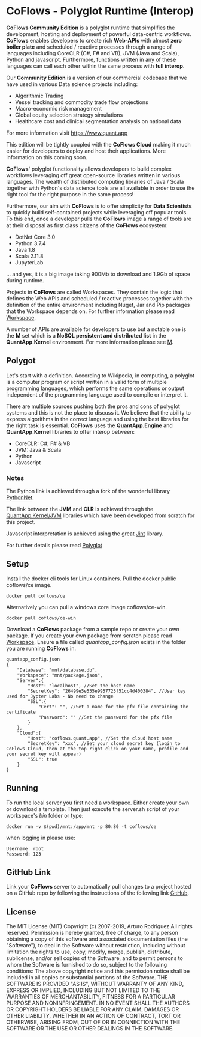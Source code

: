 # CoFlows - Polyglot Runtime (Interop)

**CoFlows Community Edition** is a polyglot runtime that simplifies the development, hosting and deployment of powerful data-centric workflows. **CoFlows** enables developers to create rich **Web-APIs** with almost **zero boiler plate** and scheduled / reactive processes through a range of languages including CoreCLR (C#, F# and VB), JVM (Java and Scala), Python and javascript. Furthermore, functions written in any of these languages can call each other within the same process with **full interop**.

Our **Community Edition** is a version of our commercial codebase that we have used in various Data science projects including:
* Algorithmic Trading
* Vessel tracking and commodity trade flow projections
* Macro-economic risk management
* Global equity selection strategy simulations
* Healthcare cost and clinical segmentation analysis on national data

For more information visit https://www.quant.app

This edition will be tightly coupled with the **CoFlows Cloud** making it much easier for developers to deploy and host their applications. More information on this coming soon.

**CoFlows'** polyglot functionality allows developers to build complex workflows leveraging off great open-source libraries written in various languages. The wealth of distributed computing libraries of Java / Scala together with Python's data science tools are all available in order to use the right tool for the right purpose in the same process!

Furthermore, our aim with **CoFlows** is to offer simplicity for **Data Scientists** to quickly build self-contained projects while leveraging off popular tools. To this end, once a developer pulls the **CoFlows** image a range of tools are at their disposal as first class citizens of the **CoFlows** ecosystem:
* DotNet Core 3.0
* Python 3.7.4
* Java 1.8
* Scala 2.11.8
* JupyterLab

... and yes, it is a big image taking 900Mb to download and 1.9Gb of space during runtime.

Projects in **CoFlows** are called Workspaces. They contain the logic that defines the Web APIs and scheduled / reactive processes together with the definition of the entire environment including Nuget, Jar and Pip packages that the Workspace depends on. For further information please read [Workspace](docs/Workspace.md "Workspace").

A number of APIs are available for developers to use but a notable one is the **M** set which is a **NoSQL persistent and distributed list** in the **QuantApp.Kernel** environment. For more information please see [M](docs/M.md "M").

## Polygot
Let's start with a definition. According to Wikipedia, in computing, a polyglot is a computer program or script written in a valid form of multiple programming languages, which performs the same operations or output independent of the programming language used to compile or interpret it.

There are multiple sources pushing both the pros and cons of polyglot systems and this is not the place to discuss it. We believe that the ability to express algorithms in the correct language and using the best libraries for the right task is essential. **CoFlows** uses the **QuantApp.Engine** and **QuantApp.Kernel** libraries to offer interop between:
* CoreCLR: C#, F# & VB
* JVM: Java & Scala
* Python
* Javascript

### Notes
The Python link is achieved through a fork of the wonderful library [PythonNet](https://github.com/pythonnet/pythonnet "PythonNet").

The link between the **JVM** and **CLR** is achieved through the [QuantApp.Kernel/JVM](https://github.com/QuantApp/CoFlows-CE/tree/master/QuantApp.Kernel/JVM "QAJVM") libraries which have been developed from scratch for this project.

Javascript interpretation is achieved using the great [Jint](https://github.com/sebastienros/jint "Jint") library.

For further details please read [Polyglot](docs/Polyglot/General.md "Polyglot")

## Setup  
Install the docker cli tools for Linux containers. Pull the docker public coflows/ce image.

    docker pull coflows/ce

Alternatively you can pull a windows core image coflows/ce-win.

    docker pull coflows/ce-win

Download a **CoFlows** package from a sample repo or create your own package. If you create your own package from scratch please read [Workspace](docs/Workspace.md "Workspace"). Ensure a file called _quantapp_config.json_ exists in the folder you are running **CoFlows** in.

    quantapp_config.json
    {
        "Database": "mnt/database.db",
        "Workspace": "mnt/package.json",
        "Server":{
            "Host": "localhost", //Set the host name
            "SecretKey": "26499e5e555e9957725f51cc4d400384", //User key used for Jypter Labs - No need to change
            "SSL":{
                "Cert": "", //Set a name for the pfx file containing the certificate
                "Password": "" //Set the password for the pfx file
            }
        },
        "Cloud":{
            "Host": "coflows.quant.app", //Set the cloud host name
            "SecretKey": "xxx", //Set your cloud secret key (login to CoFlows Cloud, then at the top right click on your name, profile and your secret key will appear)
            "SSL": true
        }
    }

## Running  
To run the local server you first need a workspace. Either create your own or download a template. Then just execute the server.sh script of your workspace's _bin_ folder or type:  

    docker run -v $(pwd)/mnt:/app/mnt -p 80:80 -t coflows/ce

when logging in please use:  

    Username: root
    Password: 123

## GitHub Link
Link your **CoFlows** server to automatically pull changes to a project hosted on a GitHub repo by following the instructions of the following link [GitHub](docs/GitLink.md "GitHub").


## License 
The MIT License (MIT)
Copyright (c) 2007-2019, Arturo Rodriguez All rights reserved.
Permission is hereby granted, free of charge, to any person obtaining a copy of this software and associated documentation files (the "Software"), to deal in the Software without restriction, including without limitation the rights to use, copy, modify, merge, publish, distribute, sublicense, and/or sell copies of the Software, and to permit persons to whom the Software is furnished to do so, subject to the following conditions:
The above copyright notice and this permission notice shall be included in all copies or substantial portions of the Software.
THE SOFTWARE IS PROVIDED "AS IS", WITHOUT WARRANTY OF ANY KIND, EXPRESS OR IMPLIED, INCLUDING BUT NOT LIMITED TO THE WARRANTIES OF MERCHANTABILITY, FITNESS FOR A PARTICULAR PURPOSE AND NONINFRINGEMENT. IN NO EVENT SHALL THE AUTHORS OR COPYRIGHT HOLDERS BE LIABLE FOR ANY CLAIM, DAMAGES OR OTHER LIABILITY, WHETHER IN AN ACTION OF CONTRACT, TORT OR OTHERWISE, ARISING FROM, OUT OF OR IN CONNECTION WITH THE SOFTWARE OR THE USE OR OTHER DEALINGS IN THE SOFTWARE.